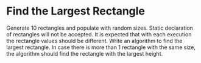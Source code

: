 # Find the Largest Rectangle
Generate 10 rectangles and populate with random sizes. Static declaration of rectangles will not be
accepted. It is expected that with each execution the rectangle values should be different.
Write an algorithm to find the largest rectangle. In case there is more than 1 rectangle with the same
size, the algorithm should find the rectangle with the largest height.
